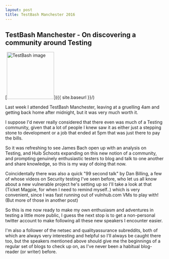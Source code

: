 ```yaml
---
layout: post
title: TestBash Manchester 2016
---
```


## TestBash Manchester - On discovering a community around Testing

[<img src="{{ site.baseurl }}/images/TestBash-Manchester-Logo-150x150.png" 
alt="TestBash image" style="width: 150px;"/>]({{ site.baseurl }}/)

Last week I attended TestBash Manchester, leaving at a gruelling 4am and 
getting back home after midnight, but it was very much worth it. 

I suppose I'd never really considered that there even was much of a Testing 
community, given that a lot of people I knew saw it as either just a stepping 
stone to development or a job that ended at 5pm that was just there to pay the 
bills.

So it was refreshing to see James Bach open up with an analysis on Testing, and 
Huib Schoots expanding on this new notion of a community, and prompting 
genuinely enthusiastic testers to blog and talk to one another and share 
knowledge, so this is my way of doing that now.

Coincidentally there was also a quick "99 second talk" by Dan Billing, a few of 
whose videos on Security testing I've seen before, who let us all know about a 
new vulnerable project he's setting up so I'll take a look at that (Ticket 
Magpie, for when I need to remind myself..) which is very convenient, since I 
was fast running out of vulnhub.com VMs to play with! (But more of those in 
another post)

So this is me now ready to make my own enthusiasm and adventures in testing a 
little more public, I guess the next stop is to get a non-personal twitter 
account to make following all these new speakers I encounter easier.

I'm also a follower of the netsec and qualityassurance subreddits, both of which are always very interesting and helpful so I'll always be caught there too, but the speakers mentioned above should give me the beginnings of a regular set of blogs to check up on, as I've never been a habitual blog-reader (or writer) before.